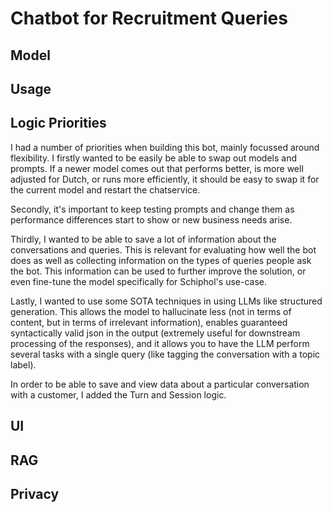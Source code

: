 # Chatbot for Recruitment Queries

## Model

## Usage

## Logic Priorities

I had a number of priorities when building this bot, mainly focussed around flexibility. I firstly wanted to be easily be able to swap out models and prompts. If a newer model comes out that performs better, is more well adjusted for Dutch, or runs more efficiently, it should be easy to swap it for the current model and restart the chatservice.

Secondly, it's important to keep testing prompts and change them as performance differences start to show or new business needs arise.

Thirdly, I wanted to be able to save a lot of information about the conversations and queries. This is relevant for evaluating how well the bot does as well as collecting information on the types of queries people ask the bot. This information can be used to further improve the solution, or even fine-tune the model specifically for Schiphol's use-case.

Lastly, I wanted to use some SOTA techniques in using LLMs like structured generation. This allows the model to hallucinate less (not in terms of content, but in terms of irrelevant information), enables guaranteed syntactically valid json in the output (extremely useful for downstream processing of the responses), and it allows you to have the LLM perform several tasks with a single query (like tagging the conversation with a topic label).

In order to be able to save and view data about a particular conversation with a customer, I added the Turn and Session logic.

## UI

## RAG

## Privacy
